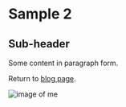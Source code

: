 # Sample 2

## Sub-header
Some content in paragraph form.

Return to [blog page](../../blog).


![image of me](/blog/sample2/profile-a.png)